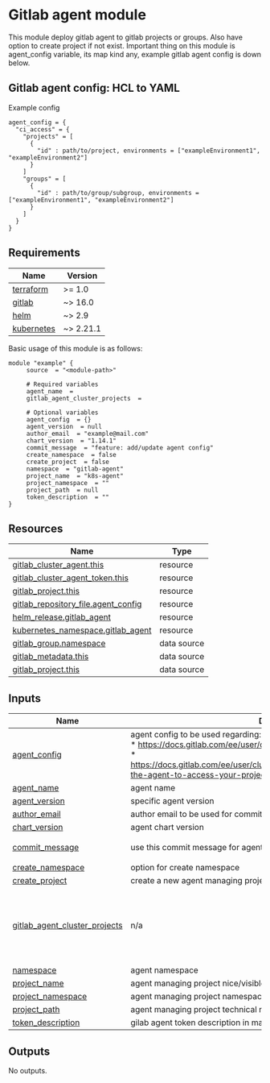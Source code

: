 # Gitlab agent module

This module deploy gitlab agent to gitlab projects or groups. Also have option to create project if not exist.
Important thing on this module is agent_config variable, its map kind any, example gitlab agent config is down below.

## Gitlab agent config: HCL to YAML

Example config
```hcl
agent_config = {
  "ci_access" = {
    "projects" = [
      {
        "id" : path/to/project, environments = ["exampleEnvironment1", "exampleEnvironment2"]
      }
    ]
    "groups" = [
      {
        "id" : path/to/group/subgroup, environments = ["exampleEnvironment1", "exampleEnvironment2"]
      }
    ]
  }
}
```

<!-- BEGIN_AUTOMATED_TF_DOCS_BLOCK -->
## Requirements

| Name | Version |
|------|---------|
| <a name="requirement_terraform"></a> [terraform](#requirement\_terraform) | >= 1.0 |
| <a name="requirement_gitlab"></a> [gitlab](#requirement\_gitlab) | ~> 16.0 |
| <a name="requirement_helm"></a> [helm](#requirement\_helm) | ~> 2.9 |
| <a name="requirement_kubernetes"></a> [kubernetes](#requirement\_kubernetes) | ~> 2.21.1 |

Basic usage of this module is as follows:

```hcl
module "example" {
	 source  = "<module-path>"

	 # Required variables
	 agent_name  = 
	 gitlab_agent_cluster_projects  = 

	 # Optional variables
	 agent_config  = {}
	 agent_version  = null
	 author_email  = "example@mail.com"
	 chart_version  = "1.14.1"
	 commit_message  = "feature: add/update agent config"
	 create_namespace  = false
	 create_project  = false
	 namespace  = "gitlab-agent"
	 project_name  = "k8s-agent"
	 project_namespace  = ""
	 project_path  = null
	 token_description  = ""
}
```

## Resources

| Name | Type |
|------|------|
| [gitlab_cluster_agent.this](https://registry.terraform.io/providers/gitlabhq/gitlab/latest/docs/resources/cluster_agent) | resource |
| [gitlab_cluster_agent_token.this](https://registry.terraform.io/providers/gitlabhq/gitlab/latest/docs/resources/cluster_agent_token) | resource |
| [gitlab_project.this](https://registry.terraform.io/providers/gitlabhq/gitlab/latest/docs/resources/project) | resource |
| [gitlab_repository_file.agent_config](https://registry.terraform.io/providers/gitlabhq/gitlab/latest/docs/resources/repository_file) | resource |
| [helm_release.gitlab_agent](https://registry.terraform.io/providers/hashicorp/helm/latest/docs/resources/release) | resource |
| [kubernetes_namespace.gitlab_agent](https://registry.terraform.io/providers/hashicorp/kubernetes/latest/docs/resources/namespace) | resource |
| [gitlab_group.namespace](https://registry.terraform.io/providers/gitlabhq/gitlab/latest/docs/data-sources/group) | data source |
| [gitlab_metadata.this](https://registry.terraform.io/providers/gitlabhq/gitlab/latest/docs/data-sources/metadata) | data source |
| [gitlab_project.this](https://registry.terraform.io/providers/gitlabhq/gitlab/latest/docs/data-sources/project) | data source |
## Inputs

| Name | Description | Type | Default | Required |
|------|-------------|------|---------|:--------:|
| <a name="input_agent_config"></a> [agent\_config](#input\_agent\_config) | agent config to be used regarding:<br>    * https://docs.gitlab.com/ee/user/clusters/agent/gitops.html<br>    * https://docs.gitlab.com/ee/user/clusters/agent/ci_cd_workflow.html#authorize-the-agent-to-access-your-projects | `any` | `{}` | no |
| <a name="input_agent_name"></a> [agent\_name](#input\_agent\_name) | agent name | `string` | n/a | yes |
| <a name="input_agent_version"></a> [agent\_version](#input\_agent\_version) | specific agent version | `string` | `null` | no |
| <a name="input_author_email"></a> [author\_email](#input\_author\_email) | author email to be used for commit | `string` | `"example@mail.com"` | no |
| <a name="input_chart_version"></a> [chart\_version](#input\_chart\_version) | agent chart version | `string` | `"1.14.1"` | no |
| <a name="input_commit_message"></a> [commit\_message](#input\_commit\_message) | use this commit message for agent config update | `string` | `"feature: add/update agent config"` | no |
| <a name="input_create_namespace"></a> [create\_namespace](#input\_create\_namespace) | option for create namespace | `bool` | `false` | no |
| <a name="input_create_project"></a> [create\_project](#input\_create\_project) | create a new agent managing project or use existing one | `bool` | `false` | no |
| <a name="input_gitlab_agent_cluster_projects"></a> [gitlab\_agent\_cluster\_projects](#input\_gitlab\_agent\_cluster\_projects) | n/a | <pre>map(object({<br>    envs = list(object({<br>      scope     = string<br>      namespace = string<br>    }))<br>    path = string<br>  }))</pre> | n/a | yes |
| <a name="input_namespace"></a> [namespace](#input\_namespace) | agent namespace | `string` | `"gitlab-agent"` | no |
| <a name="input_project_name"></a> [project\_name](#input\_project\_name) | agent managing project nice/visible name | `string` | `"k8s-agent"` | no |
| <a name="input_project_namespace"></a> [project\_namespace](#input\_project\_namespace) | agent managing project namespace, required when creating new project | `string` | `""` | no |
| <a name="input_project_path"></a> [project\_path](#input\_project\_path) | agent managing project technical name (slug) | `string` | `null` | no |
| <a name="input_token_description"></a> [token\_description](#input\_token\_description) | gilab agent token description in managing project | `string` | `""` | no |
## Outputs

No outputs.
<!-- END_AUTOMATED_TF_DOCS_BLOCK -->